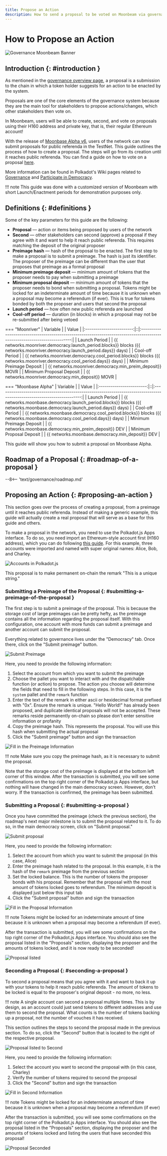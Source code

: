 ```yaml
---
title: Propose an Action
description: How to send a proposal to be voted on Moonbeam via governance features
---
```


# How to Propose an Action

![Governance Moonbeam Banner](/images/tokens/governance/proposals/governance-proposal-banner.png)

## Introduction {: #introduction } 

As mentioned in the [governance overview page](/learn/features/governance/#definitions), a proposal is a submission to the chain in which a token holder suggests for an action to be enacted by the system.

Proposals are one of the core elements of the governance system because they are the main tool for stakeholders to propose actions/changes, which other stakeholders then vote on.

In Moonbeam, users will be able to create, second, and vote on proposals using their H160 address and private key, that is, their regular Ethereum account!

With the release of [Moonbase Alpha v6](https://github.com/PureStake/moonbeam/releases/tag/v0.6.0), users of the network can now submit proposals for public referenda in the TestNet. This guide outlines the process of how to create a proposal. The steps will go from its creation until it reaches public referenda. You can find a guide on how to vote on a proposal [here](/tokens/governance/voting/).

More information can be found in Polkadot's Wiki pages related to [Governance](https://wiki.polkadot.network/docs/learn-governance#council) and [Participate in Democracy](https://wiki.polkadot.network/docs/maintain-guides-democracy).

!!! note
    This guide was done with a customized version of Moonbeam with short Launch/Enactment periods for demonstration purposes only.

## Definitions {: #definitions } 

Some of the key parameters for this guide are the following:

 - **Proposal** — action or items being proposed by users of the network
 - **Second** — other stakeholders can second (approve) a proposal if they agree with it and want to help it reach public referenda. This requires matching the deposit of the original proposer
 - **Preimage hash** — hash of the proposal to be enacted. The first step to make a proposal is to submit a preimage. The hash is just its identifier. The proposer of the preimage can be different than the user that proposes that preimage as a formal proposal
 - **Minimum preimage deposit** — minimum amount of tokens that the proposer needs to pay when submitting a preimage
 - **Minimum proposal deposit** — minimum amount of tokens that the proposer needs to bond when submitting a proposal. Tokens might be locked for an indeterminate amount of time because it is unknown when a proposal may become a referendum (if ever). This is true for tokens bonded by both the proposer and users that second the proposal
 - **Launch period** — how often new public referenda are launched
 - **Cool-off period** — duration (in blocks) in which a proposal may not be re-submitted after being vetoed

=== "Moonriver"
    |         Variable         |  |                                                           Value                                                           |
    |:------------------------:|::|:-------------------------------------------------------------------------------------------------------------------------:|
    |      Launch Period       |  | {{ networks.moonriver.democracy.launch_period.blocks}} blocks ({{ networks.moonriver.democracy.launch_period.days}} days) |
    |     Cool-off Period      |  |   {{ networks.moonriver.democracy.cool_period.blocks}} blocks ({{ networks.moonriver.democracy.cool_period.days}} days)   |
    | Minimum Preimage Deposit |  |                                 {{ networks.moonriver.democracy.min_preim_deposit}} MOVR                                  |
    | Minimum Proposal Deposit |  |                                    {{ networks.moonriver.democracy.min_deposit}} MOVR                                     |

=== "Moonbase Alpha"
    |         Variable         |  |                                                          Value                                                          |
    |:------------------------:|::|:-----------------------------------------------------------------------------------------------------------------------:|
    |      Launch Period       |  | {{ networks.moonbase.democracy.launch_period.blocks}} blocks ({{ networks.moonbase.democracy.launch_period.days}} days) |
    |     Cool-off Period      |  |   {{ networks.moonbase.democracy.cool_period.blocks}} blocks ({{ networks.moonbase.democracy.cool_period.days}} days)   |
    | Minimum Preimage Deposit |  |                                 {{ networks.moonbase.democracy.min_preim_deposit}} DEV                                  |
    | Minimum Proposal Deposit |  |                                    {{ networks.moonbase.democracy.min_deposit}} DEV                                     |


This guide will show you how to submit a proposal on Moonbase Alpha.

## Roadmap of a Proposal {: #roadmap-of-a-proposal } 

--8<-- 'text/governance/roadmap.md'

## Proposing an Action {: #proposing-an-action } 

This section goes over the process of creating a proposal, from a preimage until it reaches public referenda. Instead of making a generic example, this guide will actually create a real proposal that will serve as a base for this guide and others.

To make a proposal in the network, you need to use the Polkadot.js Apps interface. To do so, you need import an Ethereum-style account first (H160 address), which you can do following [this guide](/tokens/connect/polkadotjs/#creating-or-importing-an-h160-account). For this example, three accounts were imported and named with super original names: Alice, Bob, and Charley.

![Accounts in Polkadot.js](/images/tokens/governance/proposals/proposals-1.png)

This proposal is to make permanent on-chain the remark "This is a unique string."

### Submitting a Preimage of the Proposal {: #submitting-a-preimage-of-the-proposal } 

The first step is to submit a preimage of the proposal. This is because the storage cost of large preimages can be pretty hefty, as the preimage contains all the information regarding the proposal itself. With this configuration, one account with more funds can submit a preimage and another account can submit the proposal.

Everything related to governance lives under the "Democracy" tab. Once there, click on the "Submit preimage" button.

![Submit Preimage](/images/tokens/governance/proposals/proposals-2.png)

Here, you need to provide the following information:

 1. Select the account from which you want to submit the preimage
 2. Choose the pallet you want to interact with and the dispatchable function (or action) to propose. The action you choose will determine the fields that need to fill in the following steps. In this case, it is the `system` pallet and the `remark` function
 3. Enter the text of the remark in either ascii or hexidecimal format prefixed with "0x". Ensure the remark is unique. "Hello World!" has already been proposed, and duplicate identical proposals will not be accepted. These remarks reside permanently on-chain so please don't enter sensitive information or profanity 
 4. Copy the preimage hash. This represents the proposal. You will use this hash when submitting the actual proposal
 5. Click the "Submit preimage" button and sign the transaction

![Fill in the Preimage Information](/images/tokens/governance/proposals/proposals-3.png)

!!! note
    Make sure you copy the preimage hash, as it is necessary to submit the proposal.

Note that the storage cost of the preimage is displayed at the bottom left corner of this window. After the transaction is submitted, you will see some confirmations on the top right corner of the Polkadot.js Apps interface, but nothing will have changed in the main democracy screen. However, don't worry. If the transaction is confirmed, the preimage has been submitted.

### Submitting a Proposal {: #submitting-a-proposal } 

Once you have committed the preimage (check the previous section), the roadmap's next major milestone is to submit the proposal related to it. To do so, in the main democracy screen, click on "Submit proposal."

![Submit proposal](/images/tokens/governance/proposals/proposals-4.png)

Here, you need to provide the following information:

 1. Select the account from which you want to submit the proposal (in this case, Alice)
 2. Enter the preimage hash related to the proposal. In this example, it is the hash of the `remark` preimage from the previous section
 3. Set the locked balance. This is the number of tokens the proposer bonds with his proposal. Remember that the proposal with the most amount of tokens locked goes to referendum. The minimum deposit is displayed just below this input tab
 4. Click the "Submit proposal" button and sign the transaction

![Fill in the Proposal Information](/images/tokens/governance/proposals/proposals-5.png)

!!! note
    Tokens might be locked for an indeterminate amount of time because it is unknown when a proposal may become a referendum (if ever).

After the transaction is submitted, you will see some confirmations on the top right corner of the Polkadot.js Apps interface. You should also see the proposal listed in the "Proposals" section, displaying the proposer and the amounts of tokens locked, and it is now ready to be seconded!

![Proposal listed](/images/tokens/governance/proposals/proposals-6.png)

### Seconding a Proposal {: #seconding-a-proposal } 

To second a proposal means that you agree with it and want to back it up with your tokens to help it reach public referenda. The amount of tokens to be locked is equal to the proposer's original deposit - no more, no less.

!!! note
    A single account can second a proposal multiple times. This is by design, as an account could just send tokens to different addresses and use them to second the proposal. What counts is the number of tokens backing up a proposal, not the number of vouches it has received.

This section outlines the steps to second the proposal made in the previous section. To do so, click the "Second" button that is located to the right of the respective proposal.

![Proposal listed to Second](/images/tokens/governance/proposals/proposals-7.png)

Here, you need to provide the following information:

 1. Select the account you want to second the proposal with (in this case, Charley)
 2. Verify the number of tokens required to second the proposal
 3. Click the "Second" button and sign the transaction

![Fill in Second Information](/images/tokens/governance/proposals/proposals-8.png)

!!! note
    Tokens might be locked for an indeterminate amount of time because it is unknown when a proposal may become a referendum (if ever)

After the transaction is submitted, you will see some confirmations on the top right corner of the Polkadot.js Apps interface. You should also see the proposal listed in the "Proposals" section, displaying the proposer and the amounts of tokens locked and listing the users that have seconded this proposal!

![Proposal Seconded](/images/tokens/governance/proposals/proposals-9.png)

